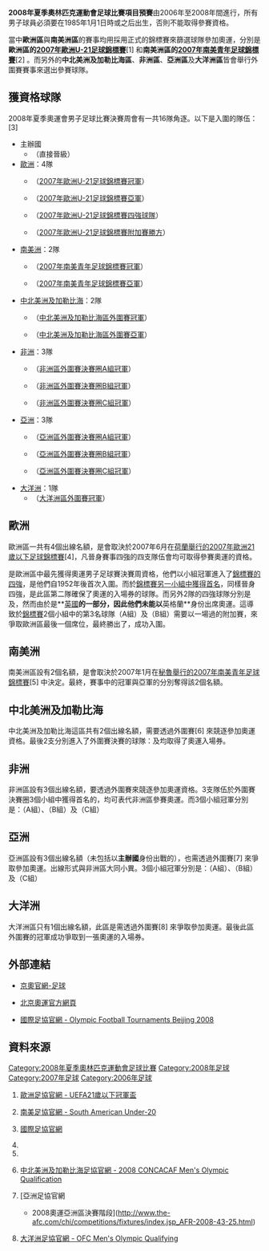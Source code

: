 **2008年夏季奧林匹克運動會足球比賽項目預賽**由2006年至2008年間進行，所有男子球員必須要在1985年1月1日時或之后出生，否則不能取得參賽資格。

當中**歐洲區**與**南美洲區**的賽事均用採用正式的錦標賽來篩選球隊參加奧運，分別是**歐洲區的[2007年歐洲U-21足球錦標賽](../Page/2007年歐洲U-21足球錦標賽.md "wikilink")**\[1\]
和**南美洲區的[2007年南美青年足球錦標賽](../Page/2007年南美青年足球錦標賽.md "wikilink")**\[2\]
。而另外的**中北美洲及加勒比海區**、**非洲區**、**亞洲區**及**大洋洲區**皆會舉行外圍賽賽事來選出參賽球隊。

## 獲資格球隊

2008年夏季奧運會男子足球比賽決賽周會有一共16隊角逐。以下是入圍的隊伍：\[3\]

  - 主辦國
      - （直接晉級）
  - [歐洲](https://zh.wikipedia.org/wiki/歐洲 "wikilink")：4隊
      - （[2007年歐洲U-21足球錦標賽冠軍](../Page/2007年歐洲U-21足球錦標賽.md "wikilink")）

      - （[2007年歐洲U-21足球錦標賽亞軍](../Page/2007年歐洲U-21足球錦標賽.md "wikilink")）

      - （[2007年歐洲U-21足球錦標賽四強球隊](../Page/2007年歐洲U-21足球錦標賽.md "wikilink")）

      - （[2007年歐洲U-21足球錦標賽附加賽勝方](../Page/2007年歐洲U-21足球錦標賽.md "wikilink")）
  - [南美洲](../Page/南美洲.md "wikilink")：2隊
      - （[2007年南美青年足球錦標賽冠軍](../Page/2007年南美青年足球錦標賽.md "wikilink")）

      - （[2007年南美青年足球錦標賽亞軍](../Page/2007年南美青年足球錦標賽.md "wikilink")）
  - [中北美洲及加勒比海](../Page/北美洲.md "wikilink")：2隊
      - （[中北美洲及加勒比海區外圍賽冠軍](../Page/2008年夏季奧運會男子足球比賽外圍賽_\(中北美洲及加勒比海區\).md "wikilink")）

      - （[中北美洲及加勒比海區外圍賽亞軍](../Page/2008年夏季奧運會男子足球比賽外圍賽_\(中北美洲及加勒比海區\).md "wikilink")）
  - [非洲](../Page/非洲.md "wikilink")：3隊
      - （[非洲區外圍賽決賽圈A組冠軍](../Page/2008年夏季奧運會男子足球比賽外圍賽_\(非洲區\).md "wikilink")）

      - （[非洲區外圍賽決賽圈B組冠軍](../Page/2008年夏季奧運會男子足球比賽外圍賽_\(非洲區\).md "wikilink")）

      - （[非洲區外圍賽決賽圈C組冠軍](../Page/2008年夏季奧運會男子足球比賽外圍賽_\(非洲區\).md "wikilink")）
  - [亞洲](https://zh.wikipedia.org/wiki/亞洲 "wikilink")：3隊
      - （[亞洲區外圍賽決賽圈A組冠軍](../Page/2008年夏季奧運會男子足球比賽外圍賽_\(亞洲區\).md "wikilink")）

      - （[亞洲區外圍賽決賽圈B組冠軍](../Page/2008年夏季奧運會男子足球比賽外圍賽_\(亞洲區\).md "wikilink")）

      - （[亞洲區外圍賽決賽圈C組冠軍](../Page/2008年夏季奧運會男子足球比賽外圍賽_\(亞洲區\).md "wikilink")）
  - [大洋洲](../Page/大洋洲.md "wikilink")：1隊
      - （[大洋洲區外圍賽冠軍](../Page/2008年夏季奧運會男子足球比賽外圍賽_\(大洋洲區\).md "wikilink")）

## 歐洲

歐洲區一共有4個出線名額，是會取決於2007年6月在[荷蘭舉行的](https://zh.wikipedia.org/wiki/荷蘭 "wikilink")[2007年歐洲21歲以下足球錦標賽](https://zh.wikipedia.org/wiki/2007年歐洲21歲以下足球錦標賽 "wikilink")\[4\]，凡晉身賽事四強的四支隊伍會均可取得參賽奧運的資格。

是歐洲區中最先獲得奧運男子足球賽決賽周資格，他們以小組冠軍進入了[錦標賽的四強](https://zh.wikipedia.org/wiki/2007年歐洲21歲以下足球錦標賽 "wikilink")，是他們自1952年後首次入圍。而於[錦標賽另一小組中獲得首名](https://zh.wikipedia.org/wiki/2007年歐洲21歲以下足球錦標賽 "wikilink")，同樣晉身四強，是此區第二隊確保了奧運的入場券的球隊。而另外2隊的四強球隊分別是及，然而由於是**[英國](https://zh.wikipedia.org/wiki/英國 "wikilink")**的一部分，因此他們未能以**英格蘭**身份出席奧運。這導致於[錦標賽](https://zh.wikipedia.org/wiki/2007年歐洲21歲以下足球錦標賽 "wikilink")2個小組中的第3名球隊（A組）及（B組）需要以一場過的附加賽，來爭取歐洲區最後一個席位，最終勝出了，成功入圍。

## 南美洲

南美洲區設有2個名額，是會取決於2007年1月在[秘魯舉行的](https://zh.wikipedia.org/wiki/秘魯 "wikilink")[2007年南美青年足球錦標賽](../Page/2007年南美青年足球錦標賽.md "wikilink")\[5\]
中決定。最終，賽事中的冠軍與亞軍的分別奪得該2個名額。

## 中北美洲及加勒比海

中北美洲及加勒比海這區共有2個出線名額，需要透過外圍賽\[6\] 來競逐參加奧運資格。最後2支分別進入了外圍賽決賽的球隊：及均取得了奧運入場券。

## 非洲

非洲區設有3個出線名額，要透過外圍賽來競逐參加奧運資格。3支隊伍於外圍賽決賽圈3個小組中獲得首名的，均可表代非洲區參賽奧運。而3個小組冠軍分別是：（A組）、（B組）及（C組）

## 亞洲

亞洲區設有3個出線名額（未包括以**主辦國**身份出戰的），也需透過外圍賽\[7\]
來爭取參加奧運。出線形式與非洲區大同小異。3個小組冠軍分別是：（A組）、（B組）及（C組）

## 大洋洲

大洋洲區只有1個出線名額，此區是需透過外圍賽\[8\] 來爭取參加奧運。最後此區外圍賽的冠軍成功爭取到一張奧運的入場券。

## 外部連結

  - [京奧官網-足球](https://web.archive.org/web/20080906212322/http://www.beijing2008.cn/sports/football/index.shtml)

  - [北京奧運官方網頁](http://www.beijing2008.cn/)
  - [國際足協官網 - Olympic Football Tournaments
    Beijing 2008](http://www.fifa.com/mensolympic/index.html)

## 資料來源

[Category:2008年夏季奧林匹克運動會足球比賽](https://zh.wikipedia.org/wiki/Category:2008年夏季奧林匹克運動會足球比賽 "wikilink")
[Category:2008年足球](https://zh.wikipedia.org/wiki/Category:2008年足球 "wikilink")
[Category:2007年足球](https://zh.wikipedia.org/wiki/Category:2007年足球 "wikilink")
[Category:2006年足球](https://zh.wikipedia.org/wiki/Category:2006年足球 "wikilink")

1.  [歐洲足協官網 -
    UEFA21歲以下冠軍盃](http://cn.uefa.com/competitions/under21/history/season=2007/intro.html)


2.  [南美足協官網 - South American
    Under-20](http://www.conmebol.com/competiciones_evento_partidos.jsp?evento=1052&ano=2007&slangab=E)


3.  [國際足協官網](http://www.fifa.com/mensolympic/teams/index.html)

4.
5.
6.  [中北美洲及加勒比海足協官網 - 2008 CONCACAF Men's Olympic
    Qualification](http://www.concacaf.com/viewCompetition.aspx?id=220)


7.  [亞洲足協官網
    - 2008奧運亞洲區決賽階段](http://www.the-afc.com/chi/competitions/fixtures/index.jsp_AFR-2008-43-25.html)


8.  [大洋洲足協官網 - OFC Men's Olympic
    Qualifying](http://www.oceaniafootball.com/compdetails/nav/1583/post/1555)